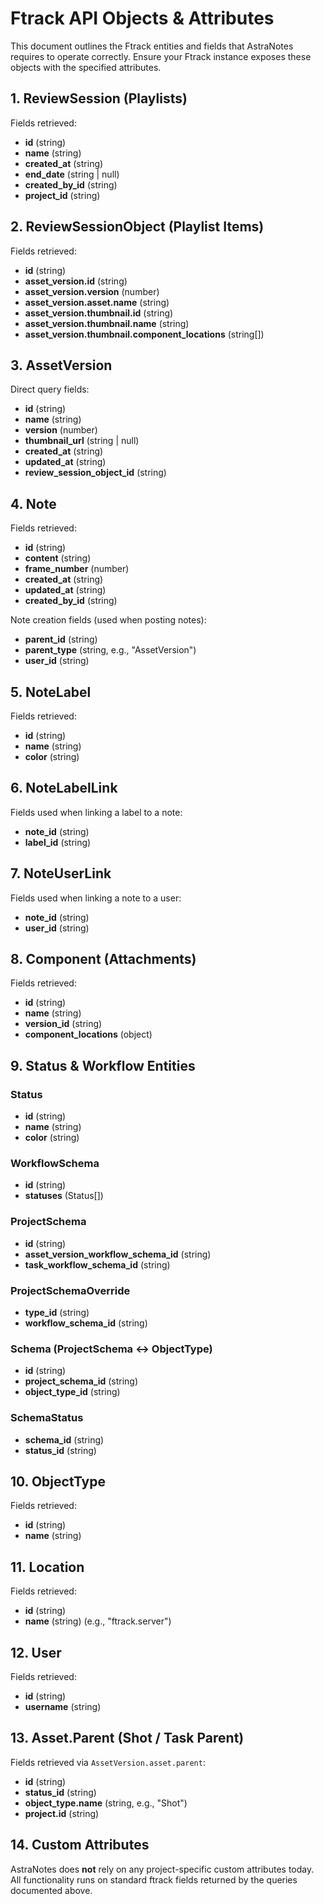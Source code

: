 # Ftrack API Objects & Attributes

This document outlines the Ftrack entities and fields that AstraNotes requires to operate correctly. Ensure your Ftrack instance exposes these objects with the specified attributes.

## 1. ReviewSession (Playlists)
Fields retrieved:
- **id** (string)
- **name** (string)
- **created_at** (string)
- **end_date** (string | null)
- **created_by_id** (string)
- **project_id** (string)

## 2. ReviewSessionObject (Playlist Items)
Fields retrieved:
- **id** (string)
- **asset_version.id** (string)
- **asset_version.version** (number)
- **asset_version.asset.name** (string)
- **asset_version.thumbnail.id** (string)
- **asset_version.thumbnail.name** (string)
- **asset_version.thumbnail.component_locations** (string[])

## 3. AssetVersion
Direct query fields:
- **id** (string)
- **name** (string)
- **version** (number)
- **thumbnail_url** (string | null)
- **created_at** (string)
- **updated_at** (string)
- **review_session_object_id** (string)

## 4. Note
Fields retrieved:
- **id** (string)
- **content** (string)
- **frame_number** (number)
- **created_at** (string)
- **updated_at** (string)
- **created_by_id** (string)

Note creation fields (used when posting notes):
- **parent_id** (string)
- **parent_type** (string, e.g., "AssetVersion")
- **user_id** (string)

## 5. NoteLabel
Fields retrieved:
- **id** (string)
- **name** (string)
- **color** (string)

## 6. NoteLabelLink
Fields used when linking a label to a note:
- **note_id** (string)
- **label_id** (string)

## 7. NoteUserLink
Fields used when linking a note to a user:
- **note_id** (string)
- **user_id** (string)

## 8. Component (Attachments)
Fields retrieved:
- **id** (string)
- **name** (string)
- **version_id** (string)
- **component_locations** (object)

## 9. Status & Workflow Entities

### Status
- **id** (string)
- **name** (string)
- **color** (string)

### WorkflowSchema
- **id** (string)
- **statuses** (Status[])

### ProjectSchema
- **id** (string)
- **asset_version_workflow_schema_id** (string)
- **task_workflow_schema_id** (string)

### ProjectSchemaOverride
- **type_id** (string)
- **workflow_schema_id** (string)

### Schema (ProjectSchema ↔ ObjectType)
- **id** (string)
- **project_schema_id** (string)
- **object_type_id** (string)

### SchemaStatus
- **schema_id** (string)
- **status_id** (string)

## 10. ObjectType
Fields retrieved:
- **id** (string)
- **name** (string)

## 11. Location
Fields retrieved:
- **id** (string)
- **name** (string) (e.g., "ftrack.server")

## 12. User
Fields retrieved:
- **id** (string)
- **username** (string)
## 13. Asset.Parent (Shot / Task Parent)
Fields retrieved via `AssetVersion.asset.parent`:
- **id** (string)
- **status_id** (string)
- **object_type.name** (string, e.g., "Shot")
- **project.id** (string) 

## 14. Custom Attributes
AstraNotes does **not** rely on any project-specific custom attributes today.
All functionality runs on standard ftrack fields returned by the queries documented above.